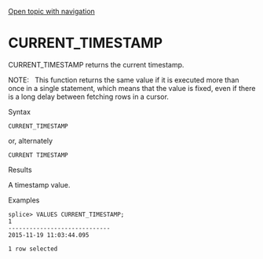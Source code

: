 [Open topic with navigation](../../../index.html#Shared/SQLReference/BuiltInFcns/CurrentTimestamp.html)

<a href="" id="BuiltInFcns.CurrentTimestamp"></a>[]()CURRENT\_TIMESTAMP
=======================================================================

<span class="CodeFont">CURRENT\_TIMESTAMP</span> returns the current timestamp.

<span class="autonumber"><span class="noteAutoNum">NOTE:  </span></span> This function returns the same value if it is executed more than once in a single statement, which means that the value is fixed, even if there is a long delay between fetching rows in a cursor.

Syntax

``` FcnSyntax
CURRENT_TIMESTAMP
```

or, alternately

``` FcnSyntax
CURRENT TIMESTAMP
```

Results

A timestamp value.

Examples

``` Example
splice> VALUES CURRENT_TIMESTAMP;
1
-----------------------------
2015-11-19 11:03:44.095

1 row selected
```

 


